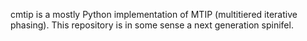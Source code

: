 cmtip is a mostly Python implementation of MTIP (multitiered iterative phasing). This repository is in some sense a next generation spinifel.
